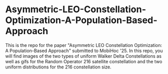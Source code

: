 # Asymmetric-LEO-Constellation-Optimization-A-Population-Based-Approach

This is the repo for the paper "Asymmetric LEO Constellation Optimization: A Population-Based Approach" submitted to MobiHoc '25. In this repo, you will find images of the two types of uniform Walker Delta Constellations as well as gifs for the Random Operator 216 satellite constellation and the two uniform distributions for the 216 constellation size.
